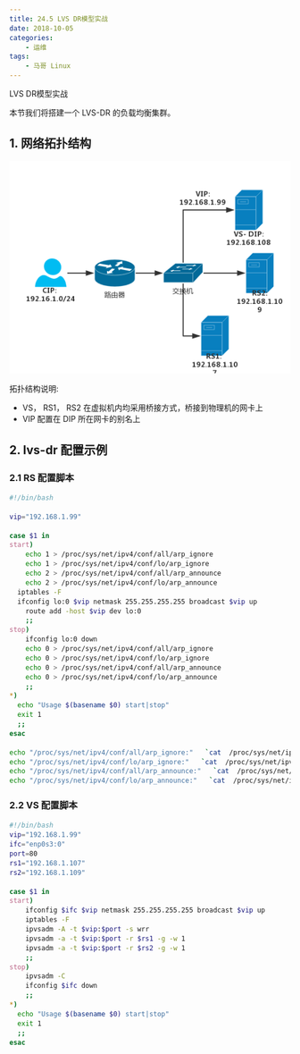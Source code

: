 ```yaml
---
title: 24.5 LVS DR模型实战
date: 2018-10-05
categories:
    - 运维
tags:
    - 马哥 Linux
---
```


LVS DR模型实战
<!-- more -->

本节我们将搭建一个 LVS-DR 的负载均衡集群。
## 1. 网络拓扑结构
![web_fram](/images/linux_mt/lvs-dr-frame.png)

拓扑结构说明:
- VS， RS1， RS2 在虚拟机内均采用桥接方式，桥接到物理机的网卡上
- VIP 配置在 DIP 所在网卡的别名上

## 2. lvs-dr 配置示例
### 2.1 RS 配置脚本
```bash
#!/bin/bash

vip="192.168.1.99"

case $1 in
start)
	echo 1 > /proc/sys/net/ipv4/conf/all/arp_ignore
	echo 1 > /proc/sys/net/ipv4/conf/lo/arp_ignore
	echo 2 > /proc/sys/net/ipv4/conf/all/arp_announce
	echo 2 > /proc/sys/net/ipv4/conf/lo/arp_announce
  iptables -F
  ifconfig lo:0 $vip netmask 255.255.255.255 broadcast $vip up
	route add -host $vip dev lo:0
	;;
stop)
	ifconfig lo:0 down
	echo 0 > /proc/sys/net/ipv4/conf/all/arp_ignore
	echo 0 > /proc/sys/net/ipv4/conf/lo/arp_ignore
	echo 0 > /proc/sys/net/ipv4/conf/all/arp_announce
	echo 0 > /proc/sys/net/ipv4/conf/lo/arp_announce
	;;
*)
  echo "Usage $(basename $0) start|stop"
  exit 1
  ;;
esac

echo "/proc/sys/net/ipv4/conf/all/arp_ignore:"   `cat  /proc/sys/net/ipv4/conf/all/arp_ignore`
echo "/proc/sys/net/ipv4/conf/lo/arp_ignore:"   `cat  /proc/sys/net/ipv4/conf/lo/arp_ignore`
echo "/proc/sys/net/ipv4/conf/all/arp_announce:"   `cat  /proc/sys/net/ipv4/conf/all/arp_announce`
echo "/proc/sys/net/ipv4/conf/lo/arp_announce:"   `cat  /proc/sys/net/ipv4/conf/all/arp_announce`
```

### 2.2 VS 配置脚本
```bash
#!/bin/bash
vip="192.168.1.99"
ifc="enp0s3:0"
port=80
rs1="192.168.1.107"
rs2="192.168.1.109"

case $1 in
start)
	ifconfig $ifc $vip netmask 255.255.255.255 broadcast $vip up
	iptables -F
	ipvsadm -A -t $vip:$port -s wrr
	ipvsadm -a -t $vip:$port -r $rs1 -g -w 1 	
	ipvsadm -a -t $vip:$port -r $rs2 -g -w 1
	;;
stop)
	ipvsadm -C
	ifconfig $ifc down
	;;
*)
  echo "Usage $(basename $0) start|stop"
  exit 1
  ;;
esac
```

